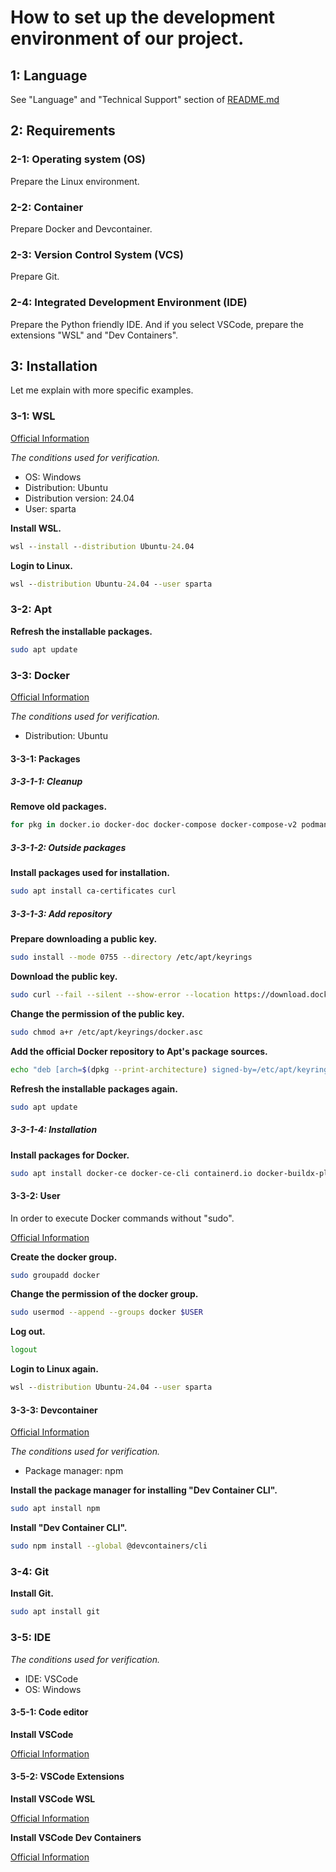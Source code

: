 # How to set up the development environment of our project.

## 1: Language

See "Language" and "Technical Support" section of [README.md](README.md)

## 2: Requirements

### 2-1: Operating system (OS)

Prepare the Linux environment.

### 2-2: Container

Prepare Docker and Devcontainer.

### 2-3: Version Control System (VCS)

Prepare Git.

### 2-4: Integrated Development Environment (IDE)

Prepare the Python friendly IDE.
And if you select VSCode, prepare the extensions "WSL" and "Dev Containers".

## 3: Installation

Let me explain with more specific examples.

### 3-1: WSL

[Official Information](https://learn.microsoft.com/en-us/windows/wsl/install)

_The conditions used for verification._

- OS: Windows
- Distribution: Ubuntu
- Distribution version: 24.04
- User: sparta

**Install WSL.**

```bat
wsl --install --distribution Ubuntu-24.04
```

**Login to Linux.**

```bat
wsl --distribution Ubuntu-24.04 --user sparta
```

### 3-2: Apt

**Refresh the installable packages.**

```bash
sudo apt update
```

### 3-3: Docker

[Official Information](https://docs.docker.com/engine/install/)

_The conditions used for verification._

- Distribution: Ubuntu

#### 3-3-1: Packages

##### 3-3-1-1: Cleanup

**Remove old packages.**

```bash
for pkg in docker.io docker-doc docker-compose docker-compose-v2 podman-docker containerd runc; do sudo apt remove $pkg; done
```

##### 3-3-1-2: Outside packages

**Install packages used for installation.**

```bash
sudo apt install ca-certificates curl
```

##### 3-3-1-3: Add repository

**Prepare downloading a public key.**

```bash
sudo install --mode 0755 --directory /etc/apt/keyrings
```

**Download the public key.**

```bash
sudo curl --fail --silent --show-error --location https://download.docker.com/linux/ubuntu/gpg --output /etc/apt/keyrings/docker.asc
```

**Change the permission of the public key.**

```bash
sudo chmod a+r /etc/apt/keyrings/docker.asc
```

**Add the official Docker repository to Apt's package sources.**

```bash
echo "deb [arch=$(dpkg --print-architecture) signed-by=/etc/apt/keyrings/docker.asc] https://download.docker.com/linux/ubuntu $(. /etc/os-release && echo "${UBUNTU_CODENAME:-$VERSION_CODENAME}") stable" | sudo tee /etc/apt/sources.list.d/docker.list > /dev/null
```

**Refresh the installable packages again.**

```bash
sudo apt update
```

##### 3-3-1-4: Installation

**Install packages for Docker.**

```bash
sudo apt install docker-ce docker-ce-cli containerd.io docker-buildx-plugin docker-compose-plugin
```

#### 3-3-2: User

In order to execute Docker commands without "sudo".

[Official Information](https://docs.docker.com/engine/install/linux-postinstall/)

**Create the docker group.**

```bash
sudo groupadd docker
```

**Change the permission of the docker group.**

```bash
sudo usermod --append --groups docker $USER
```

**Log out.**

```bash
logout
```

**Login to Linux again.**

```bat
wsl --distribution Ubuntu-24.04 --user sparta
```

#### 3-3-3: Devcontainer

[Official Information](https://code.visualstudio.com/docs/devcontainers/devcontainer-cli)

_The conditions used for verification._

- Package manager: npm

**Install the package manager for installing "Dev Container CLI".**

```bash
sudo apt install npm
```

**Install "Dev Container CLI".**

```bash
sudo npm install --global @devcontainers/cli
```

### 3-4: Git

**Install Git.**

```bash
sudo apt install git
```

### 3-5: IDE

_The conditions used for verification._

- IDE: VSCode
- OS: Windows

#### 3-5-1: Code editor

**Install VSCode**

[Official Information](https://code.visualstudio.com/download)

#### 3-5-2: VSCode Extensions

**Install VSCode WSL**

[Official Information](https://marketplace.visualstudio.com/items?itemName=ms-vscode-remote.remote-wsl)

**Install VSCode Dev Containers**

[Official Information](https://marketplace.visualstudio.com/items?itemName=ms-vscode-remote.remote-containers)

